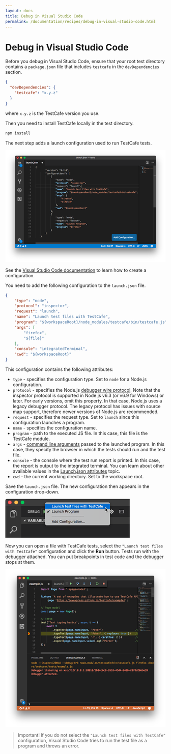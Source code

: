 ```yaml
---
layout: docs
title: Debug in Visual Studio Code
permalink: /documentation/recipes/debug-in-visual-studio-code.html
---
```

# Debug in Visual Studio Code

Before you debug in Visual Studio Code, ensure that your root test directory contains a `package.json` file that includes `testcafe` in the `devDependencies` section.

```json
{
  "devDependencies": {
    "testcafe": "x.y.z"
  }
}
```

where `x.y.z` is the TestCafe version you use.

Then you need to install TestCafe locally in the test directory.

```sh
npm install
```

The next step adds a launch configuration used to run TestCafe tests.

![Configuration File](../../images/recipe-vscode-configuration-file.png)

See the [Visual Studio Code documentation](https://code.visualstudio.com/docs/editor/debugging#_launch-configurations) to learn how to create a configuration.

You need to add the following configuration to the `launch.json` file.

```json
{
    "type": "node",
    "protocol": "inspector",
    "request": "launch",
    "name": "Launch test files with TestCafe",
    "program": "${workspaceRoot}/node_modules/testcafe/bin/testcafe.js",
    "args": [
        "firefox",
        "${file}"
    ],
    "console": "integratedTerminal",
    "cwd": "${workspaceRoot}"
}
```

This configuration contains the following attributes:

* `type` - specifies the configuration type. Set to `node` for a Node.js configuration.
* `protocol` - specifies the Node.js [debugger wire protocol](https://code.visualstudio.com/docs/nodejs/nodejs-debugging#_supported-nodelike-runtimes). Note that the inspector protocol is supported in Node.js v6.3 (or v6.9 for Windows) or later. For early versions, omit this property. In that case, Node.js uses a legacy debugger protocol. The legacy protocol has issues with source map support, therefore newer versions of Node.js are recommended.
* `request` - specifies the request type. Set to `launch` since this configuration launches a program.
* `name` - specifies the configuration name.
* `program` - path to the executed JS file. In this case, this file is the TestCafe module.
* `args` - [command line arguments](../using-testcafe/command-line-interface.md) passed to the launched program. In this case, they specify the browser in which the tests should run and the test file.
* `console` - the console where the test run report is printed. In this case, the report is output to the integrated terminal. You can learn about other available values in the [Launch.json attributes](https://code.visualstudio.com/docs/editor/debugging#_launchjson-attributes) topic.
* `cwd` - the current working directory. Set to the workspace root.

Save the `launch.json` file. The new configuration then appears in the configuration drop-down.

![Select Configuration](../../images/recipe-vscode-select-configuration.png)

Now you can open a file with TestCafe tests, select the `"Launch test files with TestCafe"` configuration and click the **Run** button.
Tests run with the debugger attached. You can put breakpoints in test code and the debugger stops at them.

![Stop at a Breakpoint](../../images/recipe-vscode-debugging-breakpoint.png)

> Important! If you do not select the `"Launch test files with TestCafe"` configuration, Visual Studio Code tries to run the test file as a program and throws an error.